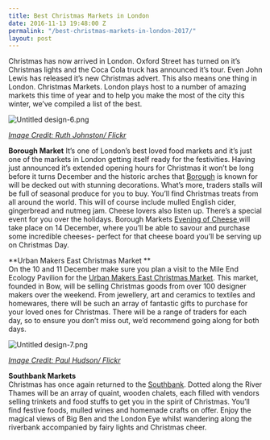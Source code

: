 ```yaml
---
title: Best Christmas Markets in London
date: 2016-11-13 19:48:00 Z
permalink: "/best-christmas-markets-in-london-2017/"
layout: post
---
```


Christmas has now arrived in London. Oxford Street has turned on it’s Christmas lights and the Coca Cola truck has announced it’s tour. Even John Lewis has released it’s new Christmas advert. This also means one thing in London. Christmas Markets. London plays host to a number of amazing markets this time of year and to help you make the most of the city this winter, we’ve compiled a list of the best.

![Untitled design-6.png](/uploads/Untitled%20design-6.png)

*[Image Credit: Ruth Johnston/ Flickr](https://www.flickr.com/photos/rejohnston/16114900895/in/photolist-qy25AT-qgstv5-qgsvQA-qxRhb2-qgBny6-qxXfkh-qgtrRJ-qvKenL-qgBjF2-qxRett-pBghLp-qxRySt-qxXyvf-b2HWKX-b2JdCz-pB2uAL-qgzH2R-qxRx1x-qgsu7L-qy2kqH-pB2Mjq-qgt7c3-qgBkkP-qvJUv7-qgzsmZ-qgt6W3-qgsssJ-91e3iT-qy25TM-pBfWu2-qgzuhx-91e3wn-pBgcMg-b2Jt2X-b2HZZZ-b2Hzyx-b2HQr8-b2HEda-b2HBMV-91e35n-b2J7PM-91e3p8-91hapG-91e3o6-6ouBxY-aXUKKM-7bSFda-dJruBP-93BHap-93BHcB)*

**Borough Market**
It’s one of London’s best loved food markets and it’s just one of the markets in London getting itself ready for the festivities. Having just announced it’s extended opening hours for Christmas it won’t be long before it turns December and the historic arches that [Borough](http://boroughmarket.org.uk) is known for will be decked out with stunning decorations. What’s more, traders stalls will be full of seasonal produce for you to buy. You’ll find Christmas treats from all around the world. This will of course include mulled English cider, gingerbread and nutmeg jam. Cheese lovers also listen up. There’s a special event for you over the holidays. Borough Markets [Evening of Cheese ](http://boroughmarket.org.uk/events/evening-of-cheese)will take place on 14 December, where you’ll be able to savour and purchase some incredible cheeses- perfect for that cheese board you’ll be serving up on Christmas Day.

**Urban Makers East Christmas Market **\
On the 10 and 11 December make sure you plan a visit to the Mile End Ecology Pavilion for the [Urban Makers East Christmas Market](https://urbanmakerseast.co.uk). This  market, founded in Bow, will be selling Christmas goods from over 100 designer makers over the weekend. From jewellery, art and ceramics to textiles and homewares, there will be such an array of fantastic gifts to purchase for your loved ones for Christmas. There will be a range of traders for each day, so to ensure you don’t miss out, we’d recommend going along for both days.

![Untitled design-7.png](/uploads/Untitled%20design-7.png)

*[Image Credit: Paul Hudson/ Flickr](https://www.flickr.com/photos/pahudson/10910521735/in/photolist-hC8gZH-dy5PjC-hC8nyQ-hC8aQ8-hC8hQa-hC8jAW-hC8eET-hC8iY3-dy5SGN-dy5P5W-hC8hSA-hC8fVE-dxZmWz-dxZr14-dxZmJ4-qpsEfm-dxZouP-hC89XM-dy5T8q-dy5QEC-vPNAz-qCW5Ec-dBtHv3-7pbDWZ-dy5ToJ-qT4H8U-iwqsfM-im9A2i-im8Y5S-d882QJ-qpsCNJ-5H6xWj-iwq7si-qHqA34-BJi4Ry-iwrcb4-qrJEbD-qCW3qn-qCNsHj-j5aXCb-iwqfS5-qT4Gbd-7jdF1c-dHqkuv-iwqxyc-iwr3zj-5H2eWn-vPMXQ-iwpH83-iwqaZ8)*

**Southbank Markets**\
Christmas has once again returned to the [Southbank](http://www.southbankcentre.co.uk/whatson/winter-market-1002058). Dotted along the River Thames will be an array of quaint, wooden chalets, each filled with vendors selling trinkets and food stuffs to get you in the spirit of Christmas. You’ll find festive foods, mulled wines and homemade crafts on offer. Enjoy the magical views of Big Ben and the London Eye whilst wandering along the riverbank accompanied by fairy lights and Christmas cheer.